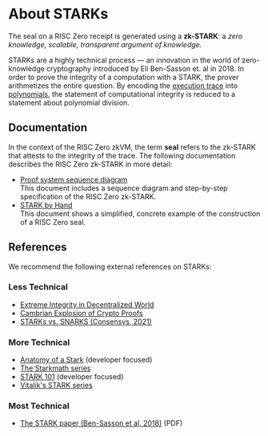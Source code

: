 # About STARKs

The seal on a RISC Zero receipt is generated using a **zk-STARK**: a _zero knowledge, scalable, transparent argument of knowledge._

STARKs are a highly technical process ― an innovation in the world of zero-knowledge cryptography introduced by Eli Ben-Sasson et. al in 2018.
In order to prove the integrity of a computation with a STARK, the prover arithmetizes the entire question.
By encoding the [execution trace](../proof-system/what-is-a-trace.md) into [polynomials](about-finite-fields.md), the statement of computational integrity is reduced to a statement about polynomial division.

## Documentation

In the context of the RISC Zero zkVM, the term **seal** refers to the zk-STARK that attests to the integrity of the trace.
The following documentation describes the RISC Zero zk-STARK in more detail:

- [Proof system sequence diagram](../proof-system/proof-system.md) <br/> This document includes a sequence diagram and step-by-step specification of the RISC Zero zk-STARK.
- [STARK by Hand](../proof-system/stark-by-hand.md) <br/> This document shows a simplified, concrete example of the construction of a RISC Zero seal.

## References

We recommend the following external references on STARKs:

### Less Technical

- [Extreme Integrity in Decentralized World](https://medium.com/@eli_1210/extreme-integrity-in-decentralized-world-a56da4c730ea)
- [Cambrian Explosion of Crypto Proofs](https://medium.com/starkware/the-cambrian-explosion-of-crypto-proofs-7ac080ac9aed)
- [STARKs vs. SNARKS (Consensys, 2021)](https://consensys.net/blog/blockchain-explained/zero-knowledge-proofs-starks-vs-snarks)

### More Technical

- [Anatomy of a Stark](https://aszepieniec.github.io/stark-anatomy) (developer focused)
- [The Starkmath series](https://medium.com/tag/stark-math)
- [STARK 101](https://starkware.co/stark-101) (developer focused)
- [Vitalik's STARK series](https://vitalik.eth.limo/general/2017/11/09/starks_part_1.html)

### Most Technical

- [The STARK paper (Ben-Sasson et al, 2018)](https://eprint.iacr.org/2018/046.pdf) (PDF)
